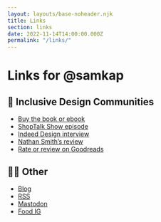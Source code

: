 ```yaml
---
layout: layouts/base-noheader.njk
title: Links
section: links
date: 2022-11-14T14:00:00.000Z
permalink: "/links/"
---
```


# Links for @samkap

## 📘 Inclusive Design Communities
- [Buy the book or ebook](https://abookapart.com/products/inclusive-design-communities)
- [ShopTalk Show episode](https://shoptalkshow.com/539/)
- [Indeed Design interview](https://indeed.design/article/sam-kapila-small-acts-can-invite-more-voices-into-design-communities)
- [Nathan Smith’s review](https://sonspring.com/journal/inclusive-design-communities/)
- [Rate or review on Goodreads](https://www.goodreads.com/book/show/62985337-inclusive-design-communities)

## 💃🏽 Other 
<div class="other-list">

- [Blog](https://www.samkapila.com)
- [RSS](https://samkapila.com/feed.xml)
- <a rel="me" href="https://front-end.social/@samkap">Mastodon</a>
- [Food IG](https://instagram.com/the_tableaux)
  
</div>